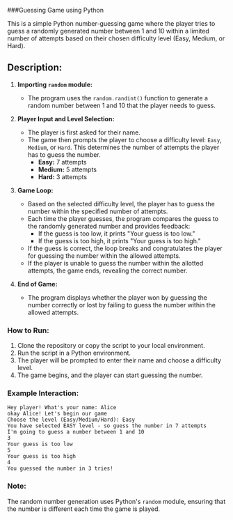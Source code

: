 ###Guessing Game using Python

This is a simple Python number-guessing game where the player tries to guess a randomly generated number between 1 and 10 within a limited number of attempts based on their chosen difficulty level (Easy, Medium, or Hard).

## Description:

1. **Importing `random` module:**
   - The program uses the `random.randint()` function to generate a random number between 1 and 10 that the player needs to guess.

2. **Player Input and Level Selection:**
   - The player is first asked for their name.
   - The game then prompts the player to choose a difficulty level: `Easy`, `Medium`, or `Hard`. This determines the number of attempts the player has to guess the number.
     - **Easy:** 7 attempts
     - **Medium:** 5 attempts
     - **Hard:** 3 attempts

3. **Game Loop:**
   - Based on the selected difficulty level, the player has to guess the number within the specified number of attempts.
   - Each time the player guesses, the program compares the guess to the randomly generated number and provides feedback:
     - If the guess is too low, it prints "Your guess is too low."
     - If the guess is too high, it prints "Your guess is too high."
   - If the guess is correct, the loop breaks and congratulates the player for guessing the number within the allowed attempts.
   - If the player is unable to guess the number within the allotted attempts, the game ends, revealing the correct number.

4. **End of Game:**
   - The program displays whether the player won by guessing the number correctly or lost by failing to guess the number within the allowed attempts.

### How to Run:

1. Clone the repository or copy the script to your local environment.
2. Run the script in a Python environment.
3. The player will be prompted to enter their name and choose a difficulty level.
4. The game begins, and the player can start guessing the number.

### Example Interaction:

```
Hey player! What's your name: Alice
okay Alice! Let's begin our game
Choose the level (Easy/Medium/Hard): Easy
You have selected EASY level - so guess the number in 7 attempts
I'm going to guess a number between 1 and 10
3
Your guess is too low
5
Your guess is too high
4
You guessed the number in 3 tries!
```

### Note:
The random number generation uses Python's `random` module, ensuring that the number is different each time the game is played.
